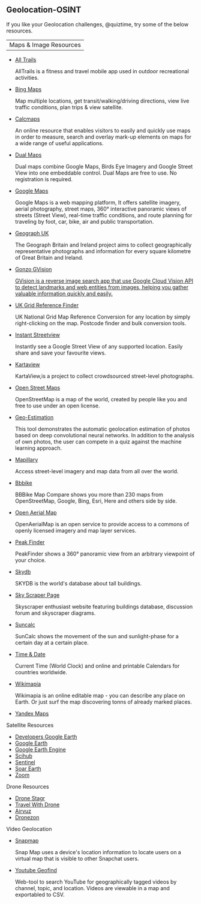 ## Geolocation-OSINT
<p>If you like your Geolocation challenges, @quiztime, try some of the below resources.</p>
<table>
    <tr>
        <td>Maps & Image Resources</tr>
    </tr>
</table>
<ul>
 <li><a href="https://alltrails.com/">All Trails</a></li>
    <p>AllTrails is a fitness and travel mobile app used in outdoor recreational activities.</p>
 <li><a href="https://bing.com/maps?FORM=Z9LH2">Bing Maps</a></li>
    <p>Map multiple locations, get transit/walking/driving directions, view live traffic conditions, plan trips & view satellite.</p>
 <li><a href="https://calcmaps.com/">Calcmaps</a></li>
    <p>An online resource that enables visitors to easily and quickly use maps in order to measure, search and overlay mark-up elements on maps for a wide range of useful applications.</p>
 <li><a href="http://data.mashedworld.com/dualmaps/map.htm?x=-87.981906&y=43.029482&z=16&gm=2&ve=4&gc=0&bz=1&bd=0&mw=1&mi=0&mg=1&mv=01">Dual Maps</a></li>
    <p>Dual maps combine Google Maps, Birds Eye Imagery and Google Street View into one embeddable control. Dual Maps are free to use. No registration is required.</p>
 <li><a href="https://google.com/maps">Google Maps</a></li>
    <p>Google Maps is a web mapping platform, It offers satellite imagery, aerial photography, street maps, 360° interactive panoramic views of streets (Street View), real-time traffic conditions, and route planning for traveling by foot, car, bike, air and public transportation.</p>
 <li><a href="https://geograph.org.uk/">Geograph UK</a></li>
    <p>The Geograph Britain and Ireland project aims to collect geographically representative photographs and information for every square kilometre of Great Britain and Ireland.</p>
<li><a href="https://github.com/GONZOsint/gvision">Gonzo GVision</li>
    <p>GVision is a reverse image search app that use Google Cloud Vision API to detect landmarks and web entities from images, helping you gather valuable information quickly and easily.</p>
 <li><a href="https://gridreferencefinder.com/">UK Grid Reference Finder</a></li>
    <p>UK National Grid Map Reference Conversion for any location by simply right-clicking on the map. Postcode finder and bulk conversion tools.</p>
 <li><a href="https://instantstreetview.com/">Instant Streetview</a></li>
   <p>Instantly see a Google Street View of any supported location. Easily share and save your favourite views.<p>
 <li><a href="https://kartaview.org/map/">Kartaview</a></li>
    <p>KartaView,is a project to collect crowdsourced street-level photographs.</p>
 <li><a href="https://openstreetmap.org/">Open Street Maps</a></li>
    <p>OpenStreetMap is a map of the world, created by people like you and free to use under an open license.</p>
 <li><a href="https://labs.tib.eu/geoestimation/">Geo-Estimation</a></li>
    <p>This tool demonstrates the automatic geolocation estimation of photos based on deep convolutional neural networks. In addition to the analysis of own photos, the user can compete in a quiz against the machine learning approach.</p>
 <li><a href="https://mapillary.com/">Mapillary</a></li>
    <p>Access street-level imagery and map data from all over the world.</p>
 <li><a href="https://mc.bbbike.org/mc/">Bbbike</a></li>
    <p>BBBike Map Compare shows you more than 230 maps from OpenStreetMap, Google, Bing, Esri, Here and others side by side.</p>
 <li><a href="https://openaerialmap.org/">Open Aerial Map</a></li>
    <p>OpenAerialMap is an open service to provide access to a commons of openly licensed imagery and map layer services.</p>
 <li><a href="https://peakfinder.org/">Peak Finder</a></li>
    <p>PeakFinder shows a 360° panoramic view from an arbitrary viewpoint of your choice.</p>
 <li><a href="https://skydb.net/">Skydb</a></li>
    <p>SKYDB is the world's database about tall buildings.</p>
 <li><a href="https://skyscraperpage.com/">Sky Scraper Page</a></li>
    <p>Skyscraper enthusiast website featuring buildings database, discussion forum and skyscraper diagrams.</p>
 <li><a href="https://suncalc.org/">Suncalc</a></li>
    <p>SunCalc shows the movement of the sun and sunlight-phase for a certain day at a certain place.</p>
 <li><a href="https://timeanddate.com/">Time & Date</a></li>
    <p>Current Time (World Clock) and online and printable Calendars for countries worldwide.</p>
 <li><a href="http://wikimapia.org/">Wikimapia</a></li>
    <p>Wikimapia is an online editable map - you can describe any place on Earth. Or just surf the map discovering tonns of already marked places.</p>
 <li><a href="https://yandex.com/maps/">Yandex Maps</a></li>
 </ul>
<p>Satellite Resources</p>
<ul>
 <li><a href="https://developers.google.com/earth-engine/datasets/">Developers Google Earth</a></li>
 <li><a href="https://earth.google.com/web/">Google Earth</li>
 <li><a href="https://earthengine.google.com/">Google Earth Engine</a></li>
 <li><a href="https://scihub.copernicus.eu/">Scihub</a></li>
 <li><a href="https://sentinel-hub.com/">Sentinel</a></li>
 <li><a href="https://soar.earth/">Soar Earth</a></li>
 <li><a href="https://zoom.earth/">Zoom</a></li>
</ul>
<p>Drone Resources</p>
<ul>
 <li><a href="https://dronestagr.am/">Drone Stagr</a></li>
 <li><a href="https://travelwithdrone.com/">Travel With Drone</li>
 <li><a href="https://airvuz.com/">Airvuz</a></li>
 <li><a href="https://dronezon.com/category/best-drone-videos/">Dronezon</a></li>
</ul>
 <p>Video Geolocation</p>
<ul>
  <li><a href="https://map.snapchat.com">Snapmap</a></li>
    <p>Snap Map uses a device's location information to locate users on a virtual map that is visible to other Snapchat users.</p>
  <li><a href="https://mattw.io/youtube-geofind/location">Youtube Geofind</a></li>
    <p>Web-tool to search YouTube for geographically tagged videos by channel, topic, and location. Videos are viewable in a map and exportabled to CSV.</p>
</ul> 
<br></be>
